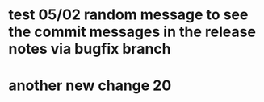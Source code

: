 # test 05/02 random message to see the commit messages in the release notes via bugfix branch

# another new change 20
